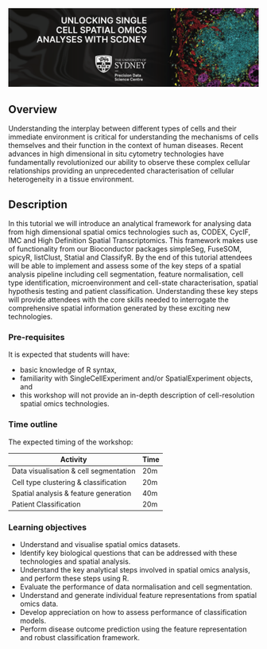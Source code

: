 
<img src="inst/images/banner.png" style="border: 0px"/>

## Overview

Understanding the interplay between different types of cells and their immediate environment is critical for understanding the mechanisms of cells themselves and their function in the context of human diseases. Recent advances in high dimensional in situ cytometry technologies have fundamentally revolutionized our ability to observe these complex cellular relationships providing an unprecedented characterisation of cellular heterogeneity in a tissue environment.

## Description

In this tutorial we will introduce an analytical framework for analysing data from high dimensional spatial omics technologies such as, CODEX, CycIF, IMC and High Definition Spatial Transcriptomics. This framework makes use of functionality from our Bioconductor packages simpleSeg, FuseSOM, spicyR, listClust, Statial and ClassifyR. By the end of this tutorial attendees will be able to implement and assess some of the key steps of a spatial analysis pipeline including cell segmentation, feature normalisation, cell type identification, microenvironment and cell-state characterisation, spatial hypothesis testing and patient classification. Understanding these key steps will provide attendees with the core skills needed to interrogate the comprehensive spatial information generated by these exciting new technologies.

### Pre-requisites

It is expected that students will have:

-   basic knowledge of R syntax,
-   familiarity with SingleCellExperiment and/or SpatialExperiment objects, and
-   this workshop will not provide an in-depth description of cell-resolution spatial omics technologies.

### Time outline

The expected timing of the workshop:

| Activity                               | Time   |
|----------------------------------------|--------|
| Data visualisation & cell segmentation | 20m    |
| Cell type clustering & classification  | 20m    |
| Spatial analysis & feature generation  | 40m    |
| Patient Classification                 | 20m    |

### Learning objectives

-   Understand and visualise spatial omics datasets.
-   Identify key biological questions that can be addressed with these technologies and spatial analysis.
-   Understand the key analytical steps involved in spatial omics analysis, and perform these steps using R.
-   Evaluate the performance of data normalisation and cell segmentation.
-   Understand and generate individual feature representations from spatial omics data.
-   Develop appreciation on how to assess performance of classification models.
-   Perform disease outcome prediction using the feature representation and robust classification framework.